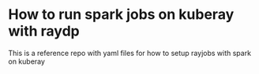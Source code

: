 # How to run spark jobs on kuberay with raydp

This is a reference repo with yaml files for how to setup rayjobs with spark on kuberay